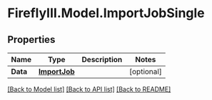 # FireflyIII.Model.ImportJobSingle
## Properties

Name | Type | Description | Notes
------------ | ------------- | ------------- | -------------
**Data** | [**ImportJob**](ImportJob.md) |  | [optional] 

[[Back to Model list]](../README.md#documentation-for-models) [[Back to API list]](../README.md#documentation-for-api-endpoints) [[Back to README]](../README.md)


